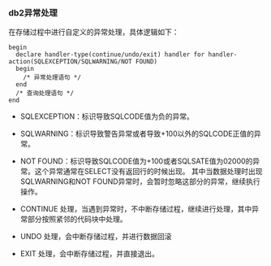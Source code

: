 ### db2异常处理
在存储过程中进行自定义的异常处理，具体逻辑如下：
```
begin
  declare handler-type(continue/undo/exit) handler for handler-action(SQLEXCEPTION/SQLWARNING/NOT FOUND)
  begin
    /* 异常处理语句 */
  end
  /* 查询处理语句 */
end
```
* SQLEXCEPTION：标识导致SQLCODE值为负的异常。
* SQLWARNING：标识导致警告异常或者导致+100以外的SQLCODE正值的异常。
* NOT FOUND：标识导致SQLCODE值为+100或者SQLSATE值为02000的异常。这个异常通常在SELECT没有返回行的时候出现。
其中当数据处理时出现SQLWARNING和NOT FOUND异常时，会暂时忽略这部分的异常，继续执行操作。

* CONTINUE 处理，当遇到异常时，不中断存储过程，继续进行处理，其中异常部分按照紧邻的代码块中处理。
* UNDO 处理，会中断存储过程，并进行数据回滚
* EXIT 处理，会中断存储过程，并直接退出。
